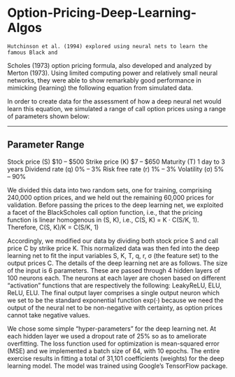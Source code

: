 # Option-Pricing-Deep-Learning-Algos
	Hutchinson et al. (1994) explored using neural nets to learn the famous Black and
Scholes (1973) option pricing formula, also developed and analyzed by Merton (1973).
Using limited computing power and relatively small neural networks, they were able
to show remarkably good performance in mimicking (learning) the following equation
from simulated data.

In order to create data for the assessment of how a deep neural net would learn
this equation, we simulated a range of call option prices using a range of parameters
shown below:

-----------------------------------------------
Parameter 				Range
-----------------------------------------------
Stock price (S) 		$10 – $500
Strike price (K) 		$7 – $650
Maturity (T) 			1 day to 3 years
Dividend rate (q) 		0% – 3%
Risk free rate (r) 		1% – 3%
Volatility (σ) 			5% – 90%

We divided this data into two random sets, one for training, comprising 240,000
option prices, and we held out the remaining 60,000 prices for validation.
Before passing the prices to the deep learning net, we exploited a facet of the 
BlackScholes call option function, i.e., that the pricing function is linear homogenous in
(S, K), i.e., C(S, K) = K · C(S/K, 1). Therefore,
C(S, K)/K = C(S/K, 1)

Accordingly, we modified our data by dividing both stock price S and call price C by
strike price K. This normalized data was then fed into the deep learning net to fit
the input variables S, K, T, q, r, σ (the feature set) to the output prices C.
The details of the deep learning net are as follows. The size of the input is 6
parameters. These are passed through 4 hidden layers of 100 neurons each. The
neurons at each layer are chosen based on different “activation” functions that are
respectively the following: LeakyReLU, ELU, ReLU, ELU. The final output layer
comprises a single output neuron which we set to be the standard exponential function
exp(·) because we need the output of the neural net to be non-negative with certainty,
as option prices cannot take negative values.

We chose some simple “hyper-parameters” for the deep learning net. At each
hidden layer we used a dropout rate of 25% so as to ameliorate overfitting. The loss
function used for optimization is mean-squared error (MSE) and we implemented
a batch size of 64, with 10 epochs. The entire exercise results in fitting a total of
31,101 coefficients (weights) for the deep learning model. The model was trained
using Google’s TensorFlow package. 
